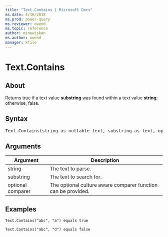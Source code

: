```yaml
---
title: "Text.Contains | Microsoft Docs"
ms.date: 4/16/2018
ms.prod: power-query
ms.reviewer: owend
ms.topic: reference
author: minewiskan
ms.author: owend
manager: kfile
---
```

# Text.Contains

  
## About  
Returns true if a text value **substring** was found within a text value **string**; otherwise, false.  
  
## Syntax

<pre>
Text.Contains(string as nullable text, substring as text, optional comparer as nullable function) as nullable logical  
</pre>
  
## Arguments  
  
|Argument|Description|  
|------------|---------------|  
|string|The text to parse.|  
|substring|The text to search for.|  
|optional comparer|The optional culture aware comparer function can be provided.|  
  
## Examples  
  
```powerquery-m
Text.Contains("abc", "a") equals true  
```  
  
```powerquery-m
Text.Contains("abc", "d") equals false  
```  
